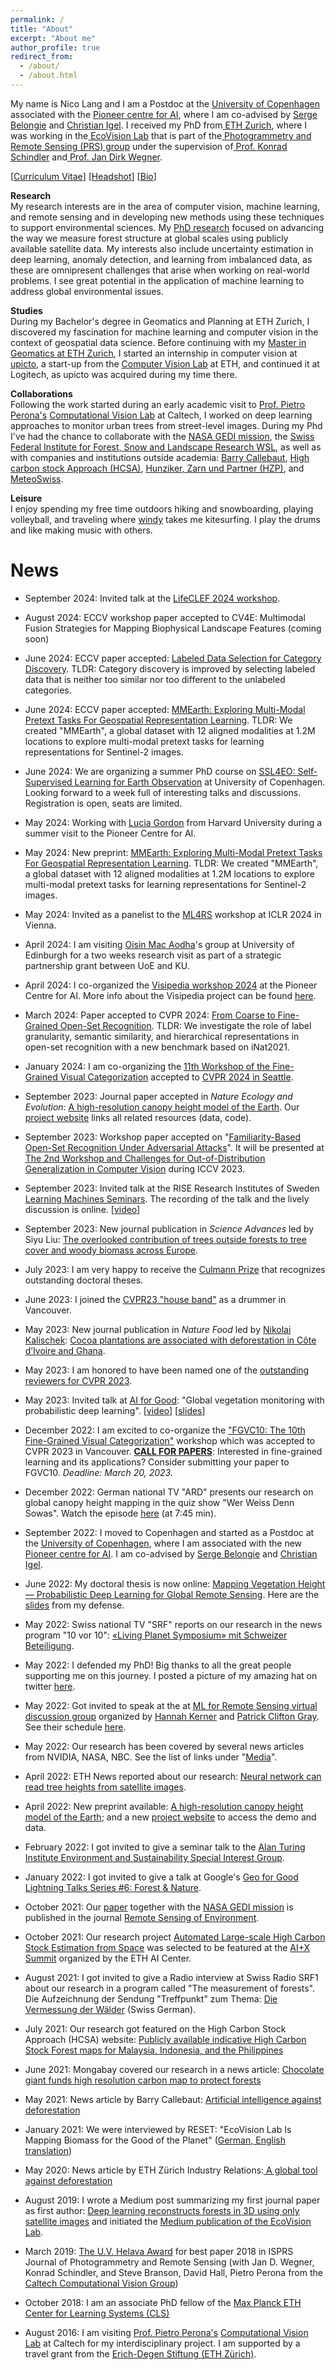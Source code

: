 ```yaml
---
permalink: /
title: "About"
excerpt: "About me"
author_profile: true
redirect_from: 
  - /about/
  - /about.html
---
```


My name is Nico Lang and I am a Postdoc at the [University of Copenhagen](https://www.ku.dk/english/) associated with the [Pioneer centre for AI](https://www.aicentre.dk/), where I am co-advised by [Serge Belongie](https://sergebelongie.github.io/) and [Christian Igel](https://christian-igel.github.io/).
I received my PhD from[  ETH Zurich](https://ethz.ch/en.html), where I was working in the[  EcoVision Lab](https://prs.igp.ethz.ch/ecovision.html) that is part of the[  Photogrammetry and Remote Sensing (PRS) group](https://prs.igp.ethz.ch/) under the supervision of[  Prof. Konrad Schindler](https://igp.ethz.ch/personen/person-detail.html?persid=143986) and[  Prof. Jan Dirk Wegner](https://igp.ethz.ch/personen/person-detail.html?persid=186562).

[[Curriculum Vitae](../files/CV_Nico_Lang.pdf)] [[Headshot](../files/Nico_Lang.jpg)] [[Bio](bio.md)]

**Research**\
My research interests are in the area of computer vision, machine learning, and remote sensing and in developing new methods using these techniques to support environmental sciences. My [PhD research](https://www.research-collection.ethz.ch/handle/20.500.11850/554994) focused on advancing the way we measure forest structure at global scales using publicly available satellite data. My interests also include uncertainty estimation in deep learning, anomaly detection, and learning from imbalanced data, as these are omnipresent challenges that arise when working on real-world problems. I see great potential in the application of machine learning to address global environmental issues. 

**Studies**\
During my Bachelor's degree in Geomatics and Planning at ETH Zurich, I discovered my fascination for machine learning and computer vision in the context of geospatial data science. Before continuing with my [Master in Geomatics at ETH Zurich](https://ethz.ch/en/studies/master/degree-programmes/architecture-and-civil-engineering/geomatics.html), I started an internship in computer vision at [upicto](https://www.venturelab.swiss/Logitech-buys-ETH-spinoff-Upicto), a start-up from the [Computer Vision Lab](https://vision.ee.ethz.ch/) at ETH, and continued it at Logitech, as upicto was acquired during my time there.

**Collaborations**\
Following the work started during an early academic visit to [Prof. Pietro Perona's](http://www.vision.caltech.edu/Perona.html)  [Computational Vision Lab](http://www.vision.caltech.edu/) at Caltech, I worked on deep learning approaches to monitor urban trees from street-level images. During my Phd I've had the chance to collaborate with the [NASA GEDI mission](https://gedi.umd.edu/), the [Swiss Federal Institute for Forest, Snow and Landscape Research WSL](http://www.wsl.ch), as well as with companies and institutions outside academia: [Barry Callebaut](https://www.barry-callebaut.com/), [High carbon stock Approach (HCSA)](http://highcarbonstock.org/), [Hunziker, Zarn und Partner (HZP)](https://www.hzp.ch/), and [MeteoSwiss](https://www.meteoswiss.admin.ch/home/research-and-cooperation/research-and-development.html).

**Leisure**\
I enjoy spending my free time outdoors hiking and snowboarding, playing volleyball, and traveling where [windy](https://www.windy.com/) takes me kitesurfing. I play the drums and like making music with others.

News
======
-   September 2024: Invited talk at the [LifeCLEF 2024 workshop](https://www.imageclef.org/LifeCLEF2024).

-   August 2024: ECCV workshop paper accepted to CV4E: Multimodal Fusion Strategies for Mapping Biophysical Landscape Features (coming soon)

-   June 2024: ECCV paper accepted: [Labeled Data Selection for Category Discovery](https://arxiv.org/abs/2406.04898). TLDR: Category discovery is improved by selecting labeled data that is neither too similar nor too different to the unlabeled categories.

-   June 2024: ECCV paper accepted: [MMEarth: Exploring Multi-Modal Pretext Tasks For Geospatial Representation Learning](https://vishalned.github.io/mmearth/). TLDR: We created "MMEarth", a global dataset with 12 aligned modalities at 1.2M locations to explore multi-modal pretext tasks for learning representations for Sentinel-2 images.

-   June 2024: We are organizing a summer PhD course on [SSL4EO: Self-Supervised Learning for Earth Observation](https://ankitkariryaa.github.io/ssl4eo/) at University of Copenhagen. Looking forward to a week full of interesting talks and discussions. Registration is open, seats are limited.

-   May 2024: Working with [Lucia Gordon](https://lgordon99.github.io/) from Harvard University during a summer visit to the Pioneer Centre for AI.

-   May 2024: New preprint: [MMEarth: Exploring Multi-Modal Pretext Tasks For Geospatial Representation Learning](https://vishalned.github.io/mmearth/). TLDR: We created "MMEarth", a global dataset with 12 aligned modalities at 1.2M locations to explore multi-modal pretext tasks for learning representations for Sentinel-2 images.

-   May 2024: Invited as a panelist to the [ML4RS](https://ml-for-rs.github.io/iclr2024/) workshop at ICLR 2024 in Vienna.     

-   April 2024: I am visiting [Oisin Mac Aodha](https://homepages.inf.ed.ac.uk/omacaod/)'s group at University of Edinburgh for a two weeks research visit as part of a strategic partnership grant between UoE and KU.

-   April 2024: I co-organized the [Visipedia workshop 2024](https://www.aicentre.dk/events/visipedia-workshop-2024) at the Pioneer Centre for AI. More info about the Visipedia project can be found [here](https://visipedia.org).

-   March 2024: Paper accepted to CVPR 2024: [From Coarse to Fine-Grained Open-Set Recognition](https://langnico.github.io/fine-grained-osr/). TLDR: We investigate the role of label granularity, semantic similarity, and hierarchical representations in open-set recognition with a new benchmark based on iNat2021.

-   January 2024: I am co-organizing the [11th Workshop of the Fine-Grained Visual Categorization](https://sites.google.com/view/fgvc11/) accepted to [CVPR 2024 in Seattle](https://cvpr.thecvf.com/Conferences/2024/workshop-list).

-   September 2023: Journal paper accepted in *Nature Ecology and Evolution*: [A high-resolution canopy height model of the Earth](https://www.nature.com/articles/s41559-023-02206-6). Our [project website](https://langnico.github.io/globalcanopyheight/) links all related resources (data, code). 

-   September 2023: Workshop paper accepted on "[Familiarity-Based Open-Set Recognition Under Adversarial Attacks](https://arxiv.org/abs/2311.05006)". It will be presented at [The 2nd Workshop and Challenges for Out-of-Distribution Generalization in Computer Vision](http://www.ood-cv.org/) during ICCV 2023. 

-   September 2023: Invited talk at the RISE Research Institutes of Sweden [Learning Machines Seminars](https://www.ri.se/en/learningmachinesseminars). The recording of the talk and the lively discussion is online. [[video](https://youtu.be/1b1mPRJ21og?si=w2ecXQRbQVNr9kYR)]

-   September 2023: New journal publication in *Science Advances* led by Siyu Liu: [The overlooked contribution of trees outside forests to tree cover and woody biomass across Europe](https://doi.org/10.1126/sciadv.adh4097).

-   July 2023: I am very happy to receive the [Culmann Prize](https://baug.ethz.ch/en/news-and-events/news/2023/07/awards-for-excellent-doctoral-theses.html) that recognizes outstanding doctoral theses.

-   June 2023: I joined the [CVPR23 "house band"](../files/CVPR23_Vancouver_June21.jpg) as a drummer in Vancouver. 

-   May 2023: New journal publication in *Nature Food* led by [Nikolai Kalischek](https://d1nofuzi.github.io/): [Cocoa plantations are associated with deforestation in Côte d’Ivoire and Ghana](https://doi.org/10.1038/s43016-023-00751-8).

-   May 2023: I am honored to have been named one of the [outstanding reviewers for CVPR 2023](https://cvpr2023.thecvf.com/Conferences/2023/OutstandingReviewers). 

-   May 2023: Invited talk at [AI for Good](https://aiforgood.itu.int/event/remote-sensing-enables-monitoring-life-above-and-under-water-global-vegetation-monitoring-with-probabilistic-deep-learning/): "Global vegetation monitoring with probabilistic deep learning". [[video](https://www.youtube.com/live/6krEymY4mEk?feature=share&t=3420)] [[slides](https://aiforgood.itu.int/wp-content/uploads/2021/06/AI-for-Good-Nico-Lang-Global-vegetation-monitoring-with-probabilistic-deep-learning_compressed.pdf)]

-   December 2022: I am excited to co-organize the ["FGVC10: The 10th Fine-Grained Visual Categorization"](https://sites.google.com/view/fgvc10) workshop which was accepted to CVPR 2023 in Vancouver. 
    [**CALL FOR PAPERS**](https://sites.google.com/view/fgvc10/submission): Interested in fine-grained learning and its applications? Consider submitting your paper to FGVC10. *Deadline: March 20, 2023.*
 
-   December 2022: German national TV "ARD" presents our research on global canopy height mapping in the quiz show "Wer Weiss Denn Sowas". Watch the episode [here](https://www.daserste.de/unterhaltung/quiz-show/wer-weiss-denn-sowas/sendung/wer-weiss-denn-sowas-folge-931-100.html) (at 7:45 min). 

-   September 2022: I moved to Copenhagen and started as a Postdoc at the [University of Copenhagen](https://www.ku.dk/english/), where I am associated with the new [Pioneer centre for AI](https://www.aicentre.dk/). I am co-advised by [Serge Belongie](https://sergebelongie.github.io/) and [Christian Igel](https://christian-igel.github.io/).

-   June 2022: My doctoral thesis is now online: [Mapping Vegetation Height — Probabilistic Deep Learning for Global Remote Sensing](https://www.research-collection.ethz.ch/handle/20.500.11850/554994?show=full). Here are the [slides](https://drive.google.com/file/d/1uO7eewNu-1ANCCh6XAY9bAYOe4ny7v0K/view?usp=sharing) from my defense.

-   May 2022: Swiss national TV "SRF" reports on our research in the news program "10 vor 10": [«Living Planet Symposium» mit Schweizer Beteiligung](https://www.srf.ch/play/tv/10-vor-10/video/living-planet-symposium-mit-schweizer-beteiligung?urn=urn:srf:video:f195eabf-8b7b-4689-b8f2-3d64165dedd3).

-   May 2022: I defended my PhD! Big thanks to all the great people supporting me on this journey. I posted a picture of my amazing hat on twitter [here](https://twitter.com/nicolangnl/status/1528660823362633730?s=20&t=Zl7DUQ2JvHnjVP3SFaRO-w).

-   May 2022: Got invited to speak at the at [ML for Remote Sensing virtual discussion group](https://groups.google.com/g/ml4rs) organized by [Hannah Kerner](https://hannah-rae.github.io/) and [Patrick Clifton Gray](http://patrickgray.me/). See their schedule [here](https://docs.google.com/document/d/e/2PACX-1vQ5j59KWQCI7zvH-scVx6dh58ceC-ZiHJKRFl2Y64vC7rFWeJybivZBde3EpAxwGSUmmKY2THUjXGES/pub).

-   May 2022: Our research has been covered by several news articles from NVIDIA, NASA, NBC. See the list of links under "[Media](https://langnico.github.io/media/)".

-   April 2022: ETH News reported about our research: [Neural network can read tree heights from satellite images](https://ethz.ch/en/news-and-events/eth-news/news/2022/04/neural-network-can-read-tree-heights-from-satellite-images.html).

-   April 2022: New preprint available: [A high-resolution canopy height model of the Earth](https://doi.org/10.48550/arXiv.2204.08322); and a new [project website](https://langnico.github.io/globalcanopyheight/) to access the demo and data.

-   February 2022: I got invited to give a seminar talk to the [Alan Turing Institute Environment and Sustainability Special Interest Group](https://www.turing.ac.uk/research/interest-groups/environment-and-sustainability).

-   January 2022: I got invited to give a talk at Google's [Geo for Good Lightning Talks Series #6: Forest & Nature](https://earthoutreachonair.withgoogle.com/events/lightningtalk6).

-   October 2021: Our [paper](https://doi.org/10.1016/j.rse.2021.112760) together with the [NASA GEDI mission](https://gedi.umd.edu/) is published in the journal [Remote Sensing of Environment](https://www.journals.elsevier.com/remote-sensing-of-environment).

-   October 2021: Our research project [Automated Large-scale High Carbon Stock Estimation from Space](https://prs.igp.ethz.ch/research/current_projects/automated_large-scale_high_carbon_stock.html) was selected to be featured at the [AI+X Summit](https://ai.ethz.ch/news-and-events/events/ai-x-summit-2021.html) organized by the ETH AI Center. 

-   August 2021: I got invited to give a Radio interview at Swiss Radio SRF1 about our research in a program called "The measurement of forests". Die Aufzeichnung der Sendung "Treffpunkt" zum Thema: [Die Vermessung der Wälder](https://www.srf.ch/audio/treffpunkt/die-vermessung-der-waelder?id=12035145) (Swiss German).

-   July 2021: Our research got featured on the High Carbon Stock Approach (HCSA) website: [Publicly available indicative High Carbon Stock Forest maps for Malaysia, Indonesia, and the Philippines](http://highcarbonstock.org/publicly-available-indicative-high-carbon-stock-forest-maps-for-malaysia-indonesia-and-the-philippines/)

-   June 2021: Mongabay covered our research in a news article: [Chocolate giant funds high resolution carbon map to protect forests](https://news.mongabay.com/2021/06/chocolate-giant-funds-high-resolution-carbon-map-to-protect-forests/)

-   May 2021: News article by Barry Callebaut: [Artificial intelligence against deforestation](https://www.barry-callebaut.com/en/group/media/news-stories/artificial-intelligence-against-deforestation)

-   January 2021: We were interviewed by RESET: "EcoVision Lab Is Mapping Biomass for the Good of the Planet" ([German](https://reset.org/blog/interview-ecovision-lab-will-die-weltweite-biomasse-kartieren-und-so-die-umwelt-besser-schuetze),[  English translation](https://en.reset.org/blog/interview-ecovision-lab-mapping-biomass-good-planet-01282021))

-   May 2020: News article by ETH Zürich Industry Relations:[  A global tool against deforestation](https://ethz.ch/en/industry-and-society/industry-relations/industry-news/2020/05/a-global-tool-against-deforestation.html)

-   August 2019: I wrote a Medium post summarizing my first journal paper as first author: [Deep learning reconstructs forests in 3D using only satellite images](https://medium.com/ecovisioneth/mapping-forest-structures-with-deep-learning-c1d3c1b41e4e?source=friends_link&sk=66fefa1a9d624c108a421c8d5f989592) and initiated the [Medium publication of the EcoVision Lab](https://medium.com/ecovisioneth).

-   March 2019: [The U.V. Helava Award](https://www.isprs.org/society/awards/helava/2018.aspx) for best paper 2018 in ISPRS Journal of Photogrammetry and Remote Sensing (with Jan D. Wegner, Konrad Schindler, and Steve Branson, David Hall, Pietro Perona from the [Caltech Computational Vision Group](http://www.vision.caltech.edu/index.html))

-   October 2018: I am an associate PhD fellow of the [Max Planck ETH Center for Learning Systems (CLS)](https://learning-systems.org/phds)

-   August 2016: I am visiting [Prof. Pietro Perona's](http://www.vision.caltech.edu/Perona.html)  [Computational Vision Lab](http://www.vision.caltech.edu/) at Caltech for my interdisciplinary project. I am supported by a travel grant from the [Erich-Degen Stiftung (ETH Zürich)](https://ethz.ch/content/dam/ethz/associates/services/lehre/admin-stipendien/files/Infoblatt_Degen_Einzelreisen.pdf).

